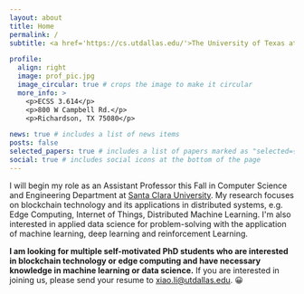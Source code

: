 ```yaml
---
layout: about
title: Home
permalink: /
subtitle: <a href='https://cs.utdallas.edu/'>The University of Texas at Dallas</a>. Department of Computer Science.

profile:
  align: right
  image: prof_pic.jpg
  image_circular: true # crops the image to make it circular
  more_info: >
    <p>ECSS 3.614</p>
    <p>800 W Campbell Rd.</p>
    <p>Richardson, TX 75080</p>

news: true # includes a list of news items
posts: false 
selected_papers: true # includes a list of papers marked as "selected={true}"
social: true # includes social icons at the bottom of the page
---
```


I will begin my role as an Assistant Professor this Fall in Computer Science and Engineering Department at <a href="https://www.scu.edu/engineering/academic-programs/department-of-computer-engineering/">Santa Clara University</a>. My research focuses on blockchain technology and its applications in distributed systems, e.g. Edge Computing, Internet of Things, Distributed Machine Learning. I'm also interested in applied data science for problem-solving with the application of machine learning, deep learning and reinforcement Learning.

**I am looking for multiple self-motivated PhD students who are interested in blockchain technology or edge computing and have necessary knowledge in machine learning or data science.** If you are interested in joining us, please send your resume to xiao.li@utdallas.edu. :grinning: 
